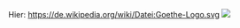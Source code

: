 Hier:
https://de.wikipedia.org/wiki/Datei:Goethe-Logo.svg
![](https://upload.wikimedia.org/wikipedia/de/f/f0/Goethe-Logo.svg)

